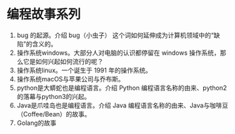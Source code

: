 # 编程故事系列

1. bug 的起源。介绍 bug（小虫子） 这个词如何延伸成为计算机领域中的“缺陷”的含义的。
2. 操作系统windows。大部分人对电脑的认识都停留在 windows 操作系统，那么它是如何兴起如何流行的呢？
3. 操作系统linux。一个诞生于 1991 年的操作系统。
4. 操作系统macOS与苹果公司与乔布斯。
5. python是大蟒蛇也是编程语言。介绍 Python 编程语言名称的由来、python2的落幕与python3的兴起。
7. Java是爪哇岛也是编程语言。介绍 Java 编程语言名称的由来、Java与咖啡豆（Coffee/Bean）的故事。
8. Golang的故事